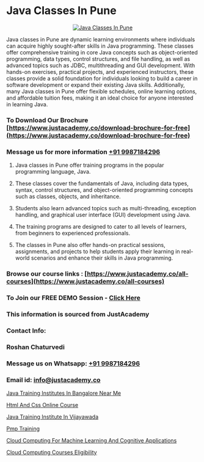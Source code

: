 # Java Classes In Pune

<p align="center">
  <a href="https://justacademy.co/course-detail/core-java-training">
    <img src="https://justacademy.co/storage2/course_image/1677245426_course_image.webp" alt="Java Classes In Pune">
  </a>
</p>


Java classes in Pune are dynamic learning environments where individuals can acquire highly sought-after skills in Java programming. These classes offer comprehensive training in core Java concepts such as object-oriented programming, data types, control structures, and file handling, as well as advanced topics such as JDBC, multithreading and GUI development. With hands-on exercises, practical projects, and experienced instructors, these classes provide a solid foundation for individuals looking to build a career in software development or expand their existing Java skills. Additionally, many Java classes in Pune offer flexible schedules, online learning options, and affordable tuition fees, making it an ideal choice for anyone interested in learning Java.
### To Download Our Brochure [https://www.justacademy.co/download-brochure-for-free](https://www.justacademy.co/download-brochure-for-free)
### Message us for more information [+91 9987184296](https://api.whatsapp.com/send?phone=919987184296)
1) Java classes in Pune offer training programs in the popular programming language, Java. 

2) These classes cover the fundamentals of Java, including data types, syntax, control structures, and object-oriented programming concepts such as classes, objects, and inheritance. 

3) Students also learn advanced topics such as multi-threading, exception handling, and graphical user interface (GUI) development using Java. 

4) The training programs are designed to cater to all levels of learners, from beginners to experienced professionals. 

5) The classes in Pune also offer hands-on practical sessions, assignments, and projects to help students apply their learning in real-world scenarios and enhance their skills in Java programming.

### Browse our course links : [https://www.justacademy.co/all-courses](https://www.justacademy.co/all-courses) 
### To Join our FREE DEMO Session - [Click Here](https://www.justacademy.co/register-for-course-demo)


### This information is sourced from JustAcademy
### Contact Info:
### Roshan Chaturvedi
### Message us on Whatsapp: [+91 9987184296](https://api.whatsapp.com/send?phone=919987184296)
### Email id: [info@justacademy.co](mailto:info@justacademy.co)
                
[Java Training Institutes In Bangalore Near Me](https://www.linkedin.com/pulse/java-training-institutes-bangalore-near-me-justacademy-thane-wjpje?trackingId=kMu0sntxSAijo2eBPQjYhQ%3D%3D&lipi=urn%3Ali%3Apage%3Ad_flagship3_company_admin%3B8x4oZRFoSmO4CZ5ThOfedg%3D%3D)

[Html And Css Online Course](https://www.linkedin.com/pulse/html-css-online-course-justacademy-boston-btspe?trackingId=SGI14hE2ksf%2FFH9m2RSZ%2Bw%3D%3D&lipi=urn%3Ali%3Apage%3Ad_flagship3_company_admin%3BTbY8fN%2BZSiWS3%2FqQQu1Jtw%3D%3D)

[Java Training Institute In Vijayawada](https://medium.com/@AkashSingh2052/java-training-institute-in-vijayawada-d37b48acb6e3)

[Pmp Training](https://medium.com/@ranepooja/pmp-training-b835c5d5601d)

[Cloud Computing For Machine Learning And Cognitive Applications](https://justacademyin.github.io/justacademy/cloud-computing-for-machine-learning-and-cognitive-applications)

[Cloud Computing Courses Eligibility](https://justacademyin.github.io/justacademy/cloud-computing-courses-eligibility)

